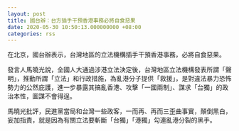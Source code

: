 ```yaml
---
layout: post
title: 國台辦︰台方插手干預香港事務必將自食惡果
date: 2020-05-30 10:50:13.000000000 +08:00
categories: rss
---
```


在北京，國台辦表示，台灣地區的立法機構插手干預香港事務，必將自食惡果。

發言人馬曉光說，全國人大通過涉港立法決定後，台灣地區立法機構發表所謂「聲明」，推動所謂「立法」和行政措施，為亂港分子提供「救援」，是對違法暴力恐怖勢力的公然庇護，進一步暴露其搞亂香港、攻擊「一國兩制」、謀求「台獨」的政治本性，圖謀不會得逞。

馬曉光批評，民進黨當局和台灣一些政客，一而再、再而三歪曲事實，顛倒黑白，妄加指責，就是因為有關立法要斬斷「台獨」「港獨」勾連亂港分裂的黑手。
